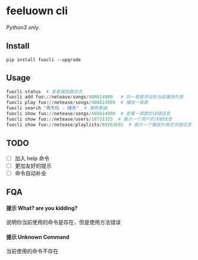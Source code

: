 # feeluown cli
_Python3 only._

## Install

```shell
pip install fuocli --upgrade
```

## Usage

```python
fuocli status  # 查看播放器状态
fuocli add fuo://netease/songs/408814900   # 将一首歌添加到当前播放列表
fuocli play fuo://netease/songs/408814900  # 播放一首歌
fuocli search "周杰伦 - 晴天"  # 搜索歌曲
fuocli show fuo://netease/songs/408814900  # 查看一首歌的详细信息
fuocli show fuo://netease/users/18731323  # 展示一个用户的详细信息
fuocli show fuo://netease/playlists/80263692  # 展示一个播放列表的详细信息
```

## TODO

- [ ] 加入 help 命令
- [ ] 更加友好的提示
- [ ] 命令自动补全

## FQA

#### 提示 What? are you kidding?
说明你当前使用的命令是存在，但是使用方法错误

#### 提示 Unknown Command
当前使用的命令不存在
